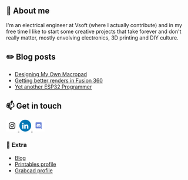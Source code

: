 <!--
**candidoneto89/candidoneto89** is a ✨ _special_ ✨ repository because its `README.md` (this file) appears on your GitHub profile.

Here are some ideas to get you started:

- 🔭 I’m currently working on ...
- 🌱 I’m currently learning ...
- 👯 I’m looking to collaborate on ...
- 🤔 I’m looking for help with ...
- 💬 Ask me about ...
- 📫 How to reach me: ...
- 😄 Pronouns: ...
- ⚡ Fun fact: ...
-->
## 👋 About me

I'm an electrical engineer at Vsoft (where I actually contribute) and in my free time I like to start some creative projects that take forever and don't really matter, mostly envolving electronics, 3D printing and DIY culture.

## ✏️  Blog posts

- [Designing My Own Macropad](https://candidoneto.com/portfolio/designing-my-own-macropad/)
- [Getting better renders in Fusion 360](https://candidoneto.com/portfolio/getting-better-renders-in-fusion-360/)
- [Yet another ESP32 Programmer](https://candidoneto.com/portfolio/yet-another-esp32-programmer/)

## 📫 Get in touch

<a href="http://instagram.com/cn7labs">
  <img src="icons/Instagram.png" alt="Instagram" width="32" />
</a>
<a href="https://www.linkedin.com/in/candidoneto89">
  <img src="icons/LinkedIN.png" alt="LinkedIn" width="32" />
</a>
<a href="https://discordapp.com/users/565528267046649856">
  <img src="icons/Discord.png" alt="Discord" width="32" />
</a>

### 🔗 Extra
- [Blog](https://candidoneto.com)
- [Printables profile](https://www.printables.com/@CandidoNeto_1982473)
- [Grabcad profile](https://grabcad.com/candido.neto-4)
